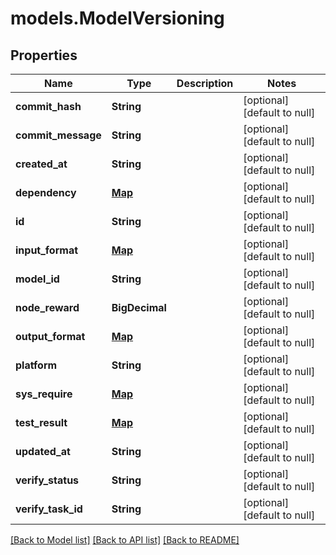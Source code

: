 # models.ModelVersioning
## Properties

| Name | Type | Description | Notes |
|------------ | ------------- | ------------- | -------------|
| **commit\_hash** | **String** |  | [optional] [default to null] |
| **commit\_message** | **String** |  | [optional] [default to null] |
| **created\_at** | **String** |  | [optional] [default to null] |
| **dependency** | [**Map**](AnyType.md) |  | [optional] [default to null] |
| **id** | **String** |  | [optional] [default to null] |
| **input\_format** | [**Map**](AnyType.md) |  | [optional] [default to null] |
| **model\_id** | **String** |  | [optional] [default to null] |
| **node\_reward** | **BigDecimal** |  | [optional] [default to null] |
| **output\_format** | [**Map**](AnyType.md) |  | [optional] [default to null] |
| **platform** | **String** |  | [optional] [default to null] |
| **sys\_require** | [**Map**](AnyType.md) |  | [optional] [default to null] |
| **test\_result** | [**Map**](AnyType.md) |  | [optional] [default to null] |
| **updated\_at** | **String** |  | [optional] [default to null] |
| **verify\_status** | **String** |  | [optional] [default to null] |
| **verify\_task\_id** | **String** |  | [optional] [default to null] |

[[Back to Model list]](../README.md#documentation-for-models) [[Back to API list]](../README.md#documentation-for-api-endpoints) [[Back to README]](../README.md)

